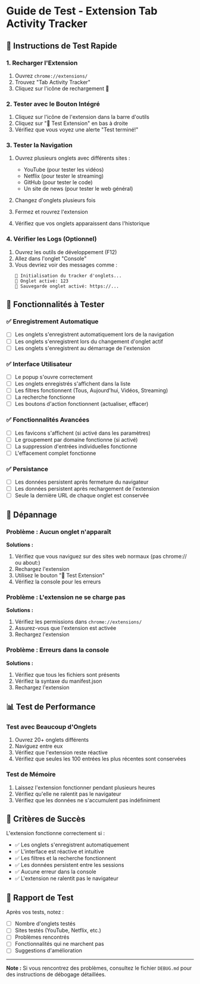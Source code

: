 # Guide de Test - Extension Tab Activity Tracker

## 🚀 Instructions de Test Rapide

### 1. Recharger l'Extension

1. Ouvrez `chrome://extensions/`
2. Trouvez "Tab Activity Tracker"
3. Cliquez sur l'icône de rechargement 🔄

### 2. Tester avec le Bouton Intégré

1. Cliquez sur l'icône de l'extension dans la barre d'outils
2. Cliquez sur "🧪 Test Extension" en bas à droite
3. Vérifiez que vous voyez une alerte "Test terminé!"

### 3. Tester la Navigation

1. Ouvrez plusieurs onglets avec différents sites :

   - YouTube (pour tester les vidéos)
   - Netflix (pour tester le streaming)
   - GitHub (pour tester le code)
   - Un site de news (pour tester le web général)

2. Changez d'onglets plusieurs fois
3. Fermez et rouvrez l'extension
4. Vérifiez que vos onglets apparaissent dans l'historique

### 4. Vérifier les Logs (Optionnel)

1. Ouvrez les outils de développement (F12)
2. Allez dans l'onglet "Console"
3. Vous devriez voir des messages comme :
   ```
   🚀 Initialisation du tracker d'onglets...
   🔄 Onglet activé: 123
   💾 Sauvegarde onglet activé: https://...
   ```

## 🎯 Fonctionnalités à Tester

### ✅ Enregistrement Automatique

- [ ] Les onglets s'enregistrent automatiquement lors de la navigation
- [ ] Les onglets s'enregistrent lors du changement d'onglet actif
- [ ] Les onglets s'enregistrent au démarrage de l'extension

### ✅ Interface Utilisateur

- [ ] Le popup s'ouvre correctement
- [ ] Les onglets enregistrés s'affichent dans la liste
- [ ] Les filtres fonctionnent (Tous, Aujourd'hui, Vidéos, Streaming)
- [ ] La recherche fonctionne
- [ ] Les boutons d'action fonctionnent (actualiser, effacer)

### ✅ Fonctionnalités Avancées

- [ ] Les favicons s'affichent (si activé dans les paramètres)
- [ ] Le groupement par domaine fonctionne (si activé)
- [ ] La suppression d'entrées individuelles fonctionne
- [ ] L'effacement complet fonctionne

### ✅ Persistance

- [ ] Les données persistent après fermeture du navigateur
- [ ] Les données persistent après rechargement de l'extension
- [ ] Seule la dernière URL de chaque onglet est conservée

## 🐛 Dépannage

### Problème : Aucun onglet n'apparaît

**Solutions :**

1. Vérifiez que vous naviguez sur des sites web normaux (pas chrome:// ou about:)
2. Rechargez l'extension
3. Utilisez le bouton "🧪 Test Extension"
4. Vérifiez la console pour les erreurs

### Problème : L'extension ne se charge pas

**Solutions :**

1. Vérifiez les permissions dans `chrome://extensions/`
2. Assurez-vous que l'extension est activée
3. Rechargez l'extension

### Problème : Erreurs dans la console

**Solutions :**

1. Vérifiez que tous les fichiers sont présents
2. Vérifiez la syntaxe du manifest.json
3. Rechargez l'extension

## 📊 Test de Performance

### Test avec Beaucoup d'Onglets

1. Ouvrez 20+ onglets différents
2. Naviguez entre eux
3. Vérifiez que l'extension reste réactive
4. Vérifiez que seules les 100 entrées les plus récentes sont conservées

### Test de Mémoire

1. Laissez l'extension fonctionner pendant plusieurs heures
2. Vérifiez qu'elle ne ralentit pas le navigateur
3. Vérifiez que les données ne s'accumulent pas indéfiniment

## 🎉 Critères de Succès

L'extension fonctionne correctement si :

- ✅ Les onglets s'enregistrent automatiquement
- ✅ L'interface est réactive et intuitive
- ✅ Les filtres et la recherche fonctionnent
- ✅ Les données persistent entre les sessions
- ✅ Aucune erreur dans la console
- ✅ L'extension ne ralentit pas le navigateur

## 📝 Rapport de Test

Après vos tests, notez :

- [ ] Nombre d'onglets testés
- [ ] Sites testés (YouTube, Netflix, etc.)
- [ ] Problèmes rencontrés
- [ ] Fonctionnalités qui ne marchent pas
- [ ] Suggestions d'amélioration

---

**Note :** Si vous rencontrez des problèmes, consultez le fichier `DEBUG.md` pour des instructions de débogage détaillées.

